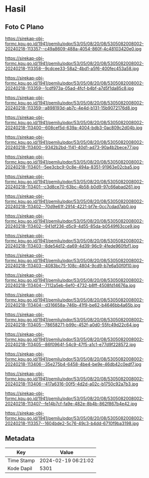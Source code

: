 # Hasil

## Foto C Plano

https://sirekap-obj-formc.kpu.go.id/1941/pemilu/pdpr/53/05/08/20/08/5305082008002-20240218-113357--c49a8609-488a-4054-860f-4c48103420e0.jpg

https://sirekap-obj-formc.kpu.go.id/1941/pemilu/pdpr/53/05/08/20/08/5305082008002-20240218-113358--9cdcee33-58a2-4bd1-a5f6-400fec453a58.jpg

https://sirekap-obj-formc.kpu.go.id/1941/pemilu/pdpr/53/05/08/20/08/5305082008002-20240218-113359--1cdf973a-05ad-4fcf-b4bf-a7d5f1da85c8.jpg

https://sirekap-obj-formc.kpu.go.id/1941/pemilu/pdpr/53/05/08/20/08/5305082008002-20240218-113359--a898193d-ab7c-4e4d-b131-15b9072176d8.jpg

https://sirekap-obj-formc.kpu.go.id/1941/pemilu/pdpr/53/05/08/20/08/5305082008002-20240218-113400--608cef5d-639a-4004-bdb3-0ac809c2d04b.jpg

https://sirekap-obj-formc.kpu.go.id/1941/pemilu/pdpr/53/05/08/20/08/5305082008002-20240218-113400--9342b2bd-1141-40d1-ad73-90a4b2bece77.jpg

https://sirekap-obj-formc.kpu.go.id/1941/pemilu/pdpr/53/05/08/20/08/5305082008002-20240218-113401--5ee3cbc9-0c8e-494a-8351-91963e02cba5.jpg

https://sirekap-obj-formc.kpu.go.id/1941/pemilu/pdpr/53/05/08/20/08/5305082008002-20240218-113401--c3d8ce70-63bc-4b58-b0d9-97c66abad261.jpg

https://sirekap-obj-formc.kpu.go.id/1941/pemilu/pdpr/53/05/08/20/08/5305082008002-20240218-113402--70d9e61f-2914-4221-bf7e-0cc7cdad7ab0.jpg

https://sirekap-obj-formc.kpu.go.id/1941/pemilu/pdpr/53/05/08/20/08/5305082008002-20240218-113402--941df236-d5c9-4d55-85da-b0549f63cce9.jpg

https://sirekap-obj-formc.kpu.go.id/1941/pemilu/pdpr/53/05/08/20/08/5305082008002-20240218-113403--8de54d12-da69-4d39-96c9-4fede960fbf1.jpg

https://sirekap-obj-formc.kpu.go.id/1941/pemilu/pdpr/53/05/08/20/08/5305082008002-20240218-113403--4083bc75-108c-4804-9cd9-b7e6a50f0f10.jpg

https://sirekap-obj-formc.kpu.go.id/1941/pemilu/pdpr/53/05/08/20/08/5305082008002-20240218-113404--7112a5eb-6ef0-4732-b8ff-4508fd14676a.jpg

https://sirekap-obj-formc.kpu.go.id/1941/pemilu/pdpr/53/05/08/20/08/5305082008002-20240218-113404--d316658a-746b-41f9-be62-b4646bb4a65b.jpg

https://sirekap-obj-formc.kpu.go.id/1941/pemilu/pdpr/53/05/08/20/08/5305082008002-20240218-113405--78658271-b99c-452f-a0d0-55fc49d22c64.jpg

https://sirekap-obj-formc.kpu.go.id/1941/pemilu/pdpr/53/05/08/20/08/5305082008002-20240218-113405--86f0964f-54c9-47f5-a1c1-e77d9f228572.jpg

https://sirekap-obj-formc.kpu.go.id/1941/pemilu/pdpr/53/05/08/20/08/5305082008002-20240218-113406--35e275b4-6458-4be4-be9e-46db42c0edf7.jpg

https://sirekap-obj-formc.kpu.go.id/1941/pemilu/pdpr/53/05/08/20/08/5305082008002-20240218-113406--417a6316-00f5-4d2d-a02c-b1750c92a7b3.jpg

https://sirekap-obj-formc.kpu.go.id/1941/pemilu/pdpr/53/05/08/20/08/5305082008002-20240218-113407--fe14b7cf-fa9e-482e-8b4b-862f867b4e42.jpg

https://sirekap-obj-formc.kpu.go.id/1941/pemilu/pdpr/53/05/08/20/08/5305082008002-20240218-113357--1604bde2-5c76-49c3-b4dd-6710f9ba3198.jpg


## Metadata

| Key        | Value               |
| ---------- | ------------------- |
| Time Stamp | 2024-02-19 06:21:02 |
| Kode Dapil | 5301                |



